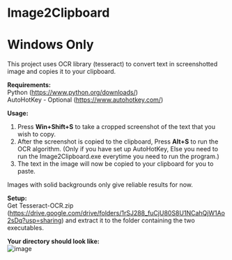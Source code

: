 # Image2Clipboard
# Windows Only #
This project uses OCR library (tesseract) to convert text in screenshotted image and copies it to your clipboard.

**Requirements:** <br>
Python (https://www.python.org/downloads/)<br>
AutoHotKey - Optional (https://www.autohotkey.com/)


**Usage:**<br>
1. Press **Win+Shift+S** to take a cropped screenshot of the text that you wish to copy.
2. After the screenshot is copied to the clipboard, Press **Alt+S** to run the OCR algorithm. (Only if you have set up AutoHotKey, Else you need to run the Image2Clipboard.exe everytime you need to run the program.)
3. The text in the image will now be copied to your clipboard for you to paste.

Images with solid backgrounds only give reliable results for now.

**Setup:**<br>
Get Tesseract-OCR.zip (https://drive.google.com/drive/folders/1rSJ288_fuCjU80S8U1NCahQjW1Ao2sDq?usp=sharing) and extract it to the folder containing the two executables.

**Your directory should look like:** <br>
![image](https://github.com/nitesh-19/Image2Clipboard/assets/64160155/099c5b81-f1f6-4c4d-a4c4-009dc81446d2)



